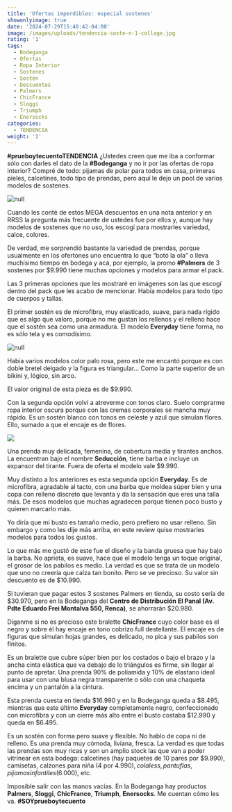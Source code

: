 ```yaml
---
title: 'Ofertas imperdibles: especial sostenes'
showonlyimage: true
date: '2024-07-29T15:40:42-04:00'
image: /images/uploads/tendencia-soste-n-1-collage.jpg
rating: '1'
tags:
  - Bodeganga
  - Ofertas
  - Ropa Interior
  - Sostenes
  - Sostén
  - Descuentos
  - Palmers
  - ChicFrance
  - Sloggi
  - Triumph
  - Enersocks
categories:
  - TENDENCIA
weight: '1'
---
```

**\#prueboytecuentoTENDENCIA** ¿Ustedes creen que me iba a conformar sólo con darles el dato de la **\#Bodeganga** y no ir por las ofertas de ropa interior? Compré de todo: pijamas de polar para todos en casa, primeras pieles, calcetines, todo tipo de prendas, pero aquí le dejo un pool de varios modelos de sostenes.

<!--more-->

![null](/images/uploads/tendencia-soste-n-1-collage.jpg)

Cuando les conté de estos MEGA descuentos en una nota anterior y en RRSS la pregunta más frecuente de ustedes fue por ellos y, aunque hay modelos de sostenes que no uso, los escogí para mostrarles variedad, calce, colores.

De verdad, me sorprendió bastante la variedad de prendas, porque usualmente en los ofertones uno encuentra lo que “botó la ola” o lleva muchísimo tiempo en bodega y acá, por ejemplo, la promo **\#Palmers** de 3 sostenes por $9.990 tiene muchas opciones y modelos para armar el pack.

Las 3 primeras opciones que les mostraré en imágenes son las que escogí dentro del pack que les acabo de mencionar. Había modelos para todo tipo de cuerpos y tallas.

El primer sostén es de microfibra, muy elasticado, suave, para nada rígido que es algo que valoro, porque no me gustan los rellenos y el relleno hace que el sostén sea como una armadura. El modelo **Everyday** tiene forma, no es sólo tela y es comodísimo.

![null](/images/uploads/tendencia-soste-n-2.jpg)

Había varios modelos color palo rosa, pero este me encantó porque es con doble bretel delgado y la figura es triangular… Como la parte superior de un bikini y, lógico, sin arco. 

El valor original de esta pieza es de $9.990.

Con la segunda opción volví a atreverme con tonos claro. Suelo comprarme ropa interior oscura porque con las cremas corporales se mancha muy rápido. Es un sostén blanco con tonos en celeste y azul que simulan flores. Ello, sumado a que el encaje es de flores. 

![](/images/uploads/tendencia-soste-n-3.jpg)

Una prenda muy delicada, femenina, de cobertura media y tirantes anchos. La encuentran bajo el nombre **Seducción**, tiene barba e incluye un expansor del tirante. Fuera de oferta el modelo vale $9.990.

Muy distinto a los anteriores es esta segunda opción **Everyday**. Es de microfibra, agradable al tacto, con una barba que moldea súper bien y una copa con relleno discreto que levanta y da la sensación que eres una talla más. De esos modelos que muchas agradecen porque tienen poco busto y quieren marcarlo más. 

Yo diría que mi busto es tamaño medio, pero prefiero no usar relleno. Sin embargo y como les dije más arriba, en este review quise mostrarles modelos para todos los gustos.

Lo que más me gustó de este fue el diseño y la banda gruesa que hay bajo la barba. No aprieta, es suave, hace que el modelo tenga un toque original, el grosor de los pabilos es medio. La verdad es que se trata de un modelo que uno no creería que calza tan bonito. Pero se ve precioso. Su valor sin descuento es de $10.990.

Si tuvieran que pagar estos 3 sostenes Palmers en tienda, su costo sería de $30.970, pero en la Bodeganga del **Centro de Distribución El Panal (Av. Pdte Eduardo Frei Montalva 550, Renca)**, se ahorrarán $20.980.

Díganme si no es precioso este bralette **ChicFrance** cuyo color base es el negro y sobre él hay encaje en tono cobrizo full destellante. El encaje es de figuras que simulan hojas grandes, es delicado, no pica y sus pabilos son finitos.

Es un bralette que cubre súper bien por los costados o bajo el brazo y la ancha cinta elástica que va debajo de lo triángulos es firme, sin llegar al punto de apretar. Una prenda 90% de poliamida y 10% de elastano ideal para usar con una blusa negra transparente o sólo con una chaqueta encima y un pantalón a la cintura.

Esta prenda cuesta en tienda $16.990 y en la Bodeganga queda a $8.495, mientras que este último **Everyday** completamente negro, confeccionado con microfibra y con un cierre más alto entre el busto costaba $12.990 y queda en $6.495.

Es un sostén con forma pero suave y flexible. No hablo de copa ni de relleno. Es una prenda muy cómoda, liviana, fresca. La verdad es que todas las prendas son muy ricas y son un amplio stock las que van a poder vitrinear en esta bodega: calcetines (hay paquetes de 10 pares por $9.990), camisetas, calzones para niña (4 por $4.990), colaless, pantuflas, pijamas infantiles ($6.000), etc.

Imposible salir con las manos vacías. En la Bodeganga hay productos **Palmers**, **Sloggi**, **ChicFrance**, **Triumph**, **Enersocks**. Me cuentan cómo les va.
**\#SOYprueboytecuento**
